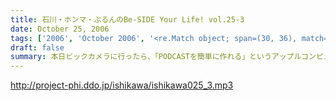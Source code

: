 ```yaml
---
title: 石川・ホンマ・ぶるんのBe-SIDE Your Life! vol.25-3
date: October 25, 2006
tags: ['2006', 'October 2006', '<re.Match object; span=(30, 36), match='vol.25'>']
draft: false
summary: 本日ビックカメラに行ったら、「PODCASTを簡単に作れる」というアップルコンピューターの広告が．．．うーん、市井の皆さんが同じ土俵に上がって来るということかとシミジミ。そうはいってもセミプロ！？しゃべり手集団として、楽しいPODCASTをお届けしたいものです。PODCAST戦国時代を生きぬく方法を日々模索しているビーサイです。NAMAE
---
```


http://project-phi.ddo.jp/ishikawa/ishikawa025_3.mp3
